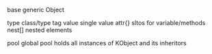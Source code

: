base generic Object

type	 class/type tag
value	single value
attr{}	sltos for variable/methods
nest[]	nested elements

pool	global pool holds all instances of KObject and its inheritors
